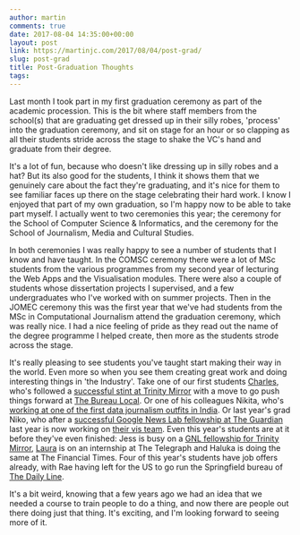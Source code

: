```yaml
---
author: martin
comments: true
date: 2017-08-04 14:35:00+00:00
layout: post
link: https://martinjc.com/2017/08/04/post-grad/
slug: post-grad
title: Post-Graduation Thoughts
tags:
---
```


Last month I took part in my first graduation ceremony as part of the academic procession. This is the bit where staff members from the school(s) that are graduating get dressed up in their silly robes, 'process' into the graduation ceremony, and sit on stage for an hour or so clapping as all their students stride across the stage to shake the VC's hand and graduate from their degree.

It's a lot of fun, because who doesn't like dressing up in silly robes and a hat? But its also good for the students, I think it shows them that we genuinely care about the fact they're graduating, and it's nice for them to see familiar faces up there on the stage celebrating their hard work. I know I enjoyed that part of my own graduation, so I'm happy now to be able to take part myself. I actually went to two ceremonies this year; the ceremony for the School of Computer Science & Informatics, and the ceremony for the School of Journalism, Media and Cultural Studies.

In both ceremonies I was really happy to see a number of students that I know and have taught. In the COMSC ceremony there were a lot of MSc students from the various programmes from my second year of lecturing the Web Apps and the Visualisation modules. There were also a couple of students whose dissertation projects I supervised, and a few undergraduates who I've worked with on summer projects. Then in the JOMEC ceremony this was the first year that we've had students from the MSc in Computational Journalism attend the graduation ceremony, which was really nice. I had a nice feeling of pride as they read out the name of the degree programme I helped create, then more as the students strode across the stage.

It's really pleasing to see students you've taught start making their way in the world. Even more so when you see them creating great work and doing interesting things in 'the Industry'. Take one of our first students [Charles](https://www.thebureauinvestigates.com/profile/charlesboutaud), who's followed a [successful stint at Trinity Mirror](https://muckrack.com/charles-boutaud/articles) with a move to go push things forward at [The Bureau Local](https://www.thebureauinvestigates.com/projects/the-bureau-local). Or one of his colleagues Nikita, who's [working at one of the first data journalism outfits in India](http://www.indiaspend.com/viznomics/early-breast-feeding-improves-indias-infant-mortality-rate-over-23-years-43607). Or last year's grad Niko, who after a [successful Google News Lab fellowship at The Guardian](https://www.theguardian.com/sport/ng-interactive/2016/aug/14/how-nafissatou-thiam-beat-the-odds-to-claim-the-heptathlon-gold-in-rio) last year is now working on [their vis team](https://www.theguardian.com/profile/niko-kommenda). Even this year's students are at it before they've even finished: Jess is busy on a [GNL fellowship for Trinity Mirror](http://www.birminghammail.co.uk/news/midlands-news/how-female-genital-mutilation-cases-13280175), [Laura](http://www.telegraph.co.uk/authors/laura-harding/) is on an internship at The Telegraph and Haluka is doing the same at The Financial Times. Four of this year's students have job offers already, with Rae having left for the US to go run the Springfield bureau of [The Daily Line](http://thedailyline.net/springfield/).

It's a bit weird, knowing that a few years ago we had an idea that we needed a course to train people to do a thing, and now there are people out there doing just that thing. It's exciting, and I'm looking forward to seeing more of it.
